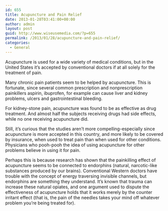 ```yaml
---
id: 655
title: Acupuncture and Pain Relief
date: 2013-01-28T03:41:00+00:00
author: admin
layout: post
guid: http://www.wiseusemedia.com/?p=655
permalink: /2013/01/28/acupuncture-and-pain-relief/
categories:
  - General
---
```

Acupuncture is used for a wide variety of medical conditions, but in the United States it’s accepted by conventional doctors if at all solely for the treatment of pain.

Many chronic pain patients seem to be helped by acupuncture. This is fortunate, since several common prescription and nonprescription painkillers aspirin, ibuprofen, for example can cause liver and kidney problems, ulcers and gastrointestinal bleeding.

For kidney-stone pain, acupuncture was found to be as effective as drug treatment. And almost half the subjects receiving drugs had side effects, while no one receiving acupuncture did.

Still, it’s curious that the studies aren’t more compelling-especially since acupuncture is more accepted in this country, and more likely to be covered by insurance, when used to treat pain than when used for other conditions. Physicians who pooh-pooh the idea of using acupuncture for other problems believe in using it for pain.

Perhaps this is because research has shown that the painkilling effect of acupuncture seems to be connected to endorphins (natural, narcotic-like substances produced by our brains). Conventional Western doctors have trouble with the concept of energy traversing invisible channels, but endorphins are something they understand. It’s known that trauma can increase these natural opiates, and one argument used to dispute the effectiveness of acupuncture holds that it works merely by the counter irritant effect (that is, the pain of the needles takes your mind off whatever problem you’re being treated for).